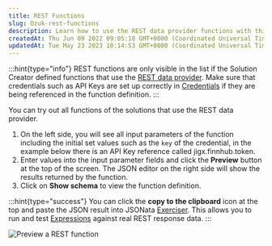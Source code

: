 ```yaml
---
title: REST Functions
slug: Ozuk-rest-functions
description: Learn how to use the REST data provider functions with this comprehensive guide. Discover how to input parameters, view results in the JSON editor, and even test the JSON output in the powerful JSONata Exerciser tool. Maximize the potential of your soluti
createdAt: Thu Jun 09 2022 09:05:18 GMT+0000 (Coordinated Universal Time)
updatedAt: Tue May 23 2023 10:14:53 GMT+0000 (Coordinated Universal Time)
---
```


:::hint{type="info"}
REST functions are only visible in the list if the Solution Creator defined functions that use the  [REST data provider](). Make sure that credentials such as API Keys are set up correctly in [Credentials](./Credentials.md) if they are being referenced in the function definition.
:::

You can try out all functions of the solutions that use the REST data provider.&#x20;

1. On the left side, you will see all input parameters of the function including the initial set values such as the `key` of the credential, in the example below there is an API Key reference called jigx.finnhub.token.&#x20;
2. Enter values into the input parameter fields and click the **Preview** button at the top of the screen. The JSON editor on the right side will show the results returned by the function.&#x20;
3. Click on **Show schema** to view the function definition.

:::hint{type="success"}
You can click the **copy to the clipboard** icon at the top and paste the JSON result into JSONata <a href="https://try.jsonata.org/" target="_blank">Exerciser</a>. This allows you to run and test [Expressions](<./../../Building Apps with Jigx/Logic/Expressions.md>) against real REST response data.
:::

![Preview a REST function](https://archbee-image-uploads.s3.amazonaws.com/x7vdIDH6-ScTprfmi2XXX/inwWRpNo1J-sKAeM4d6vk_jm-restfunctionl.png "Preview a REST function")

